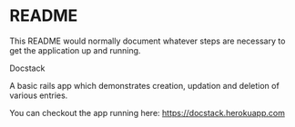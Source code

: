 # README

This README would normally document whatever steps are necessary to get the
application up and running.

Docstack

A basic rails app which demonstrates creation, updation and deletion of various entries.

You can checkout the app running here:
https://docstack.herokuapp.com
